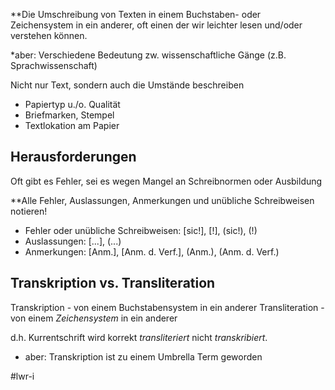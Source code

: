 
**Die Umschreibung von Texten in einem Buchstaben- oder Zeichensystem in ein anderer, oft einen der wir leichter lesen und/oder verstehen können.

*aber: Verschiedene Bedeutung zw. wissenschaftliche Gänge (z.B. Sprachwissenschaft)

Nicht nur Text, sondern auch die Umstände beschreiben
- Papiertyp u./o. Qualität
- Briefmarken, Stempel
- Textlokation am Papier

## Herausforderungen

Oft gibt es Fehler, sei es wegen Mangel an Schreibnormen oder Ausbildung

**Alle Fehler, Auslassungen, Anmerkungen und unübliche Schreibweisen notieren! 

- Fehler oder unübliche Schreibweisen: \[sic!\], \[!\], (sic!), (!)
- Auslassungen: \[...\], (...)
- Anmerkungen: \[Anm.\], \[Anm. d. Verf.\], (Anm.), (Anm. d. Verf.)

## Transkription vs. Transliteration
Transkription - von einem Buchstabensystem in ein anderer
Transliteration - von einem *Zeichensystem* in ein anderer

d.h. Kurrentschrift wird korrekt *transliteriert* nicht *transkribiert*.
- aber: Transkription ist zu einem Umbrella Term geworden

#lwr-i

